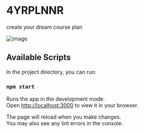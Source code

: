 # 4YRPLNNR

create your dream course plan

![image](https://github.com/user-attachments/assets/78391009-1f3f-4a21-8f89-99285141265e)


## Available Scripts

In the project directory, you can run:

### `npm start`

Runs the app in the development mode.\
Open [http://localhost:3000](http://localhost:3000) to view it in your browser.

The page will reload when you make changes.\
You may also see any lint errors in the console.
